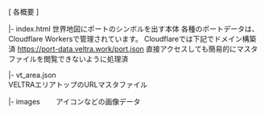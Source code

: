 [ 各概要 ]

|- index.html 
    世界地図にポートのシンボルを出す本体
    各種のポートデータは、Cloudflare Workersで管理されています。
    Cloudflareでは下記でドメイン構築済
    https://port-data.veltra.work/port.json
    直接アクセスしても簡易的にマスタファイルを閲覧できないように処理済
    
|- vt_area.json  
   VELTRAエリアトップのURLマスタファイル
   
|- images
　　アイコンなどの画像データ
